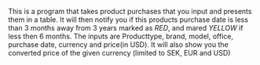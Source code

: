 This is a program that takes product purchases that you input and presents them in a table. It will then notify you if this products purchase date is less than 3 months away from 3 years marked as *RED*, and mared *YELLOW* if less then 6 months.
The inputs are Producttype, brand, model, office, purchase date, currency and price(in USD).
It will also show you the converted price of the given currency (limited to SEK, EUR and USD)
